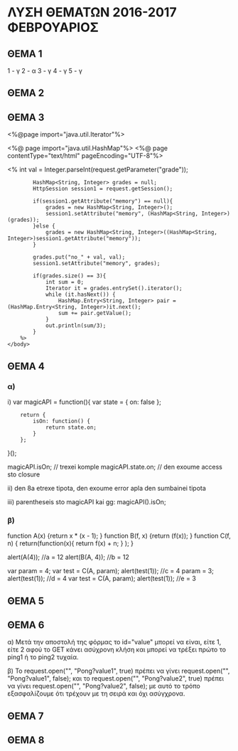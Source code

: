 # ΛΥΣΗ ΘΕΜΑΤΩΝ 2016-2017 ΦΕΒΡΟΥΑΡΙΟΣ

## ΘΕΜΑ 1

1 - γ
2 - α
3 - γ
4 - γ
5 - γ

## ΘΕΜΑ 2

 
## ΘΕΜΑ 3

<%@page import="java.util.Iterator"%>
<!DOCTYPE html>
<%@ page import="java.util.HashMap"%>
<%@ page contentType="text/html" pageEncoding="UTF-8"%>

<html>
    <head>
        <meta http-equiv="Content-Type" content="text/html"; charset="UTF-8">
        <title>Grades</title>
    </head>
    <body>
        <%
            int val = Integer.parseInt(request.getParameter("grade"));
            
            HashMap<String, Integer> grades = null;
            HttpSession session1 = request.getSession();
            
            if(session1.getAttribute("memory") == null){
                grades = new HashMap<String, Integer>();
                session1.setAttribute("memory", (HashMap<String, Integer>)(grades));
            }else {
                grades = new HashMap<String, Integer>((HashMap<String, Integer>)session1.getAttribute("memory"));
            }
            
            grades.put("no_" + val, val);
            session1.setAttribute("memory", grades);
            
            if(grades.size() == 3){
                int sum = 0;
                Iterator it = grades.entrySet().iterator();
                while (it.hasNext()) {
                    HashMap.Entry<String, Integer> pair = (HashMap.Entry<String, Integer>)it.next();
                    sum += pair.getValue();
                }
                out.println(sum/3); 
            }   
        %>
    </body>
</html>

## ΘΕΜΑ 4

### α)

i)
var magicAPI = function(){
        var state =  {
            on: false
        };
        
        return {
            isOn: function() {
                return state.on;
            }
        };
}();

magicAPI.isOn; // trexei komple
magicAPI.state.on; // den exoume access sto closure

ii) den 8a etrexe tipota, den exoume error apla den sumbainei tipota

iii) parentheseis sto magicAPI kai gg: magicAPI().isOn;

### β)

function A(x) {return x * (x - 1); }
function B(f, x) {return (f(x)); }
function C(f, n) {
    return(function(x){
        return f(x) + n;
    } );
}

alert(A(4)); //a = 12
alert(B(A, 4)); //b = 12

var param = 4;
var test = C(A, param);
alert(test(1)); //c = 4
param = 3;
alert(test(1)); //d = 4
var test = C(A, param);
alert(test(1)); //e = 3

## ΘΕΜΑ 5


## ΘΕΜΑ 6

α) Μετά την αποστολή της φόρμας το id="value" μπορεί να είναι, είτε 1, είτε 2
   αφού το GET κάνει ασύχρονη κλήση και μπορεί να τρέξει πρώτο το ping1 ή το ping2 τυχαία.

β) Το request.open("", "Pong?value1", true) πρέπει να γίνει request.open("", "Pong?value1", false);
   και το request.open("", "Pong?value2", true) πρέπει να γίνει request.open("", "Pong?value2", false); 
   με αυτό το τρόπο εξασφαλίζουμε ότι τρέχουν με τη σειρά και όχι ασύγχρονα.

## ΘΕΜΑ 7


## ΘΕΜΑ 8